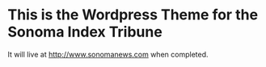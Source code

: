 # This is the Wordpress Theme for the Sonoma Index Tribune
It will live at http://www.sonomanews.com when completed.